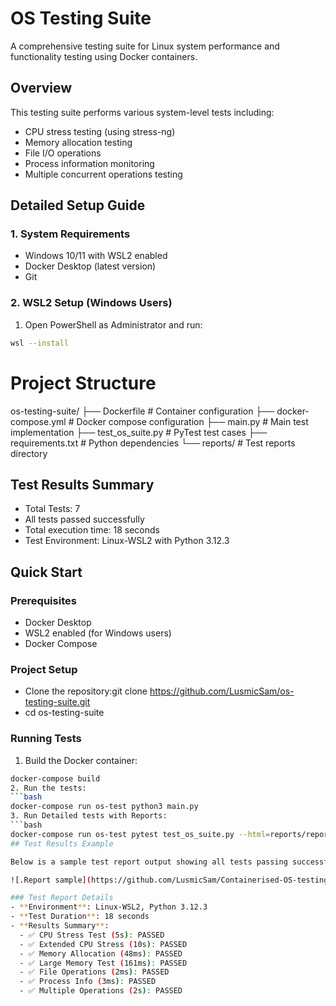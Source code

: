 # OS Testing Suite

A comprehensive testing suite for Linux system performance and functionality testing using Docker containers.

## Overview

This testing suite performs various system-level tests including:
- CPU stress testing (using stress-ng)
- Memory allocation testing
- File I/O operations
- Process information monitoring
- Multiple concurrent operations testing

## Detailed Setup Guide

### 1. System Requirements
- Windows 10/11 with WSL2 enabled
- Docker Desktop (latest version)
- Git

### 2. WSL2 Setup (Windows Users)
1. Open PowerShell as Administrator and run:
```bash
wsl --install
```
# Project Structure
os-testing-suite/
├── Dockerfile           # Container configuration
├── docker-compose.yml   # Docker compose configuration
├── main.py             # Main test implementation
├── test_os_suite.py    # PyTest test cases
├── requirements.txt    # Python dependencies
└── reports/           # Test reports directory
## Test Results Summary
- Total Tests: 7
- All tests passed successfully
- Total execution time: 18 seconds
- Test Environment: Linux-WSL2 with Python 3.12.3

## Quick Start

### Prerequisites
- Docker Desktop
- WSL2 enabled (for Windows users)
- Docker Compose
### Project Setup
- Clone the repository:git clone https://github.com/LusmicSam/os-testing-suite.git
- cd os-testing-suite

### Running Tests

1. Build the Docker container:
```bash
docker-compose build
2. Run the tests:
```bash
docker-compose run os-test python3 main.py
3. Run Detailed tests with Reports:
```bash
docker-compose run os-test pytest test_os_suite.py --html=reports/report.html
## Test Results Example

Below is a sample test report output showing all tests passing successfully:

![.Report sample](https://github.com/LusmicSam/Containerised-OS-testing-suit/blob/main/docs/image.png)

### Test Report Details
- **Environment**: Linux-WSL2, Python 3.12.3
- **Test Duration**: 18 seconds
- **Results Summary**:
  - ✅ CPU Stress Test (5s): PASSED
  - ✅ Extended CPU Stress (10s): PASSED
  - ✅ Memory Allocation (48ms): PASSED
  - ✅ Large Memory Test (161ms): PASSED
  - ✅ File Operations (2ms): PASSED
  - ✅ Process Info (3ms): PASSED
  - ✅ Multiple Operations (2s): PASSED



